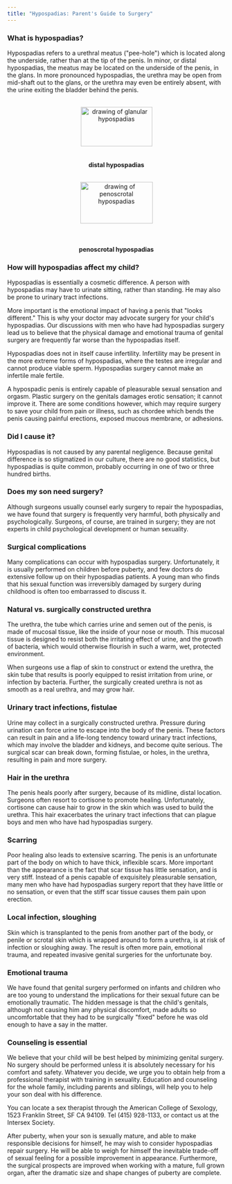 ```yaml
---
title: "Hypospadias: Parent's Guide to Surgery"
---
```


  


### What is hypospadias?

  


  
Hypospadias refers to a urethral meatus ("pee-hole") which is located along the underside, rather than at the tip of the penis. In minor, or distal hypospadias, the meatus may be located on the underside of the penis, in the glans. In more pronounced hypospadias, the urethra may be open from mid-shaft out to the glans, or the urethra may even be entirely absent, with the urine exiting the bladder behind the penis.  


<P ALIGN="CENTER">
  <br /><IMG SRC="/img/hypospadias/glanular.gif" WIDTH="165" HEIGHT="91" ALIGN="bottom" ALT="drawing of glanular hypospadias" /><br /><br /><br /><b>distal hypospadias</b><br />
</p>

<P ALIGN="CENTER">
  <br /><IMG SRC="/img/hypospadias/scrotal.gif" WIDTH="167" HEIGHT="96" ALIGN="bottom" ALT="drawing of penoscrotal hypospadias" /><br /><br /><br /><br /><b>penoscrotal hypospadias</b><br />
</p>

### How will hypospadias affect my child?

  
Hypospadias is essentially a cosmetic difference. A person with hypospadias may have to urinate sitting, rather than standing. He may also be prone to urinary tract infections.  


  
More important is the emotional impact of having a penis that "looks different." This is why your doctor may advocate surgery for your child's hypospadias. Our discussions with men who have had hypospadias surgery lead us to believe that the physical damage and emotional trauma of genital surgery are frequently far worse than the hypospadias itself.  


  
Hypospadias does not in itself cause infertility. Infertility may be present in the more extreme forms of hypospadias, where the testes are irregular and cannot produce viable sperm. Hypospadias surgery cannot make an infertile male fertile.  


  
A hypospadic penis is entirely capable of pleasurable sexual sensation and orgasm. Plastic surgery on the genitals damages erotic sensation; it cannot improve it. There are some conditions however, which may require surgery to save your child from pain or illness, such as chordee which bends the penis causing painful erections, exposed mucous membrane, or adhesions.  


### Did I cause it?

  
Hypospadias is not caused by any parental negligence. Because genital difference is so stigmatized in our culture, there are no good statistics, but hypospadias is quite common, probably occurring in one of two or three hundred births.  


### Does my son need surgery?

  
Although surgeons usually counsel early surgery to repair the hypospadias, we have found that surgery is frequently very harmful, both physically and psychologically. Surgeons, of course, are trained in surgery; they are not experts in child psychological development or human sexuality.  


### Surgical complications

  
Many complications can occur with hypospadias surgery. Unfortunately, it is usually performed on children before puberty, and few doctors do extensive follow up on their hypospadias patients. A young man who finds that his sexual function was irreversibly damaged by surgery during childhood is often too embarrassed to discuss it.  


### Natural vs. surgically constructed urethra

  
The urethra, the tube which carries urine and semen out of the penis, is made of mucosal tissue, like the inside of your nose or mouth. This mucosal tissue is designed to resist both the irritating effect of urine, and the growth of bacteria, which would otherwise flourish in such a warm, wet, protected environment.  


  
When surgeons use a flap of skin to construct or extend the urethra, the skin tube that results is poorly equipped to resist irritation from urine, or infection by bacteria. Further, the surgically created urethra is not as smooth as a real urethra, and may grow hair.  


### Urinary tract infections, fistulae

  
Urine may collect in a surgically constructed urethra. Pressure during urination can force urine to escape into the body of the penis. These factors can result in pain and a life-long tendency toward urinary tract infections, which may involve the bladder and kidneys, and become quite serious. The surgical scar can break down, forming fistulae, or holes, in the urethra, resulting in pain and more surgery.  


### Hair in the urethra

  
The penis heals poorly after surgery, because of its midline, distal location. Surgeons often resort to cortisone to promote healing. Unfortunately, cortisone can cause hair to grow in the skin which was used to build the urethra. This hair exacerbates the urinary tract infections that can plague boys and men who have had hypospadias surgery.  


### Scarring

  
Poor healing also leads to extensive scarring. The penis is an unfortunate part of the body on which to have thick, inflexible scars. More important than the appearance is the fact that scar tissue has little sensation, and is very stiff. Instead of a penis capable of exquisitely pleasurable sensation, many men who have had hypospadias surgery report that they have little or no sensation, or even that the stiff scar tissue causes them pain upon erection.  


### Local infection, sloughing

  
Skin which is transplanted to the penis from another part of the body, or penile or scrotal skin which is wrapped around to form a urethra, is at risk of infection or sloughing away. The result is often more pain, emotional trauma, and repeated invasive genital surgeries for the unfortunate boy.  


### Emotional trauma

  
We have found that genital surgery performed on infants and children who are too young to understand the implications for their sexual future can be emotionally traumatic. The hidden message is that the child's genitals, although not causing him any physical discomfort, made adults so uncomfortable that they had to be surgically "fixed" before he was old enough to have a say in the matter.  


### Counseling is essential

  
We believe that your child will be best helped by minimizing genital surgery. No surgery should be performed unless it is absolutely necessary for his comfort and safety. Whatever you decide, we urge you to obtain help from a professional therapist with training in sexuality. Education and counseling for the whole family, including parents and siblings, will help you to help your son deal with his difference.  


  
You can locate a sex therapist through the American College of Sexology, 1523 Franklin Street, SF CA 94109. Tel (415) 928-1133, or contact us at the Intersex Society.  


  
After puberty, when your son is sexually mature, and able to make responsible decisions for himself, he may wish to consider hypospadias repair surgery. He will be able to weigh for himself the inevitable trade-off of sexual feeling for a possible improvement in appearance. Furthermore, the surgical prospects are improved when working with a mature, full grown organ, after the dramatic size and shape changes of puberty are complete.